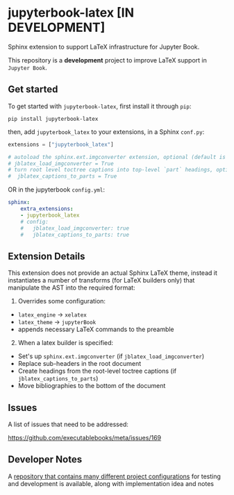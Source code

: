 # jupyterbook-latex [IN DEVELOPMENT]

Sphinx extension to support LaTeX infrastructure for Jupyter Book.

This repository is a **development** project to improve LaTeX support
in `Jupyter Book`.

## Get started

To get started with `jupyterbook-latex`, first install it through `pip`:

```
pip install jupyterbook-latex
```

then, add `jupyterbook_latex` to your extensions,
in a Sphinx `conf.py`:

```python
extensions = ["jupyterbook_latex"]

# autoload the sphinx.ext.imgconverter extension, optional (default is True)
# jblatex_load_imgconverter = True
# turn root level toctree captions into top-level `part` headings, optional (default is to auto-infer)
#  jblatex_captions_to_parts = True
```

OR in the jupyterbook `config.yml`:

```yaml
sphinx:
    extra_extensions:
    - jupyterbook_latex
    # config:
    #   jblatex_load_imgconverter: true
    #   jblatex_captions_to_parts: true
```

## Extension Details

This extension does not provide an actual Sphinx LaTeX theme,
instead it instantiates a number of transforms (for LaTeX builders only) that manipulate the AST into the required format:

1. Overrides some configuration:

- ``latex_engine`` -> ``xelatex``
- ``latex_theme`` -> ``jupyterBook``
- appends necessary LaTeX commands to the preamble

2. When a latex builder is specified:

- Set's up `sphinx.ext.imgconverter` (if `jblatex_load_imgconverter`)
- Replace sub-headers in the root document
- Create headings from the root-level toctree captions (if `jblatex_captions_to_parts`)
- Move bibliographies to the bottom of the document

Issues
------

A list of issues that need to be addressed:

https://github.com/executablebooks/meta/issues/169

Developer Notes
---------------

A [repository that contains many different project configurations](https://github.com/mmcky/ebp-test-projectstructure)
for testing and development is available, along with implementation
idea and notes
